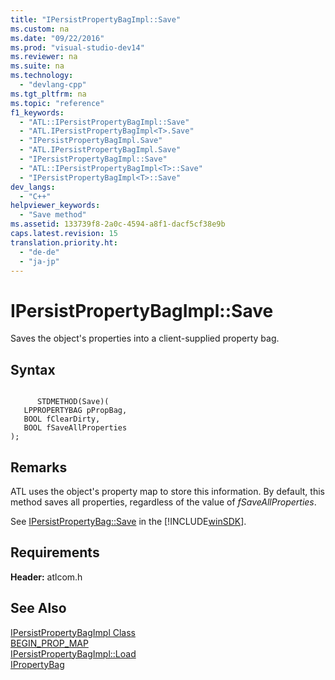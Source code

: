 ```yaml
---
title: "IPersistPropertyBagImpl::Save"
ms.custom: na
ms.date: "09/22/2016"
ms.prod: "visual-studio-dev14"
ms.reviewer: na
ms.suite: na
ms.technology: 
  - "devlang-cpp"
ms.tgt_pltfrm: na
ms.topic: "reference"
f1_keywords: 
  - "ATL::IPersistPropertyBagImpl::Save"
  - "ATL.IPersistPropertyBagImpl<T>.Save"
  - "IPersistPropertyBagImpl.Save"
  - "ATL.IPersistPropertyBagImpl.Save"
  - "IPersistPropertyBagImpl::Save"
  - "ATL::IPersistPropertyBagImpl<T>::Save"
  - "IPersistPropertyBagImpl<T>::Save"
dev_langs: 
  - "C++"
helpviewer_keywords: 
  - "Save method"
ms.assetid: 133739f8-2a0c-4594-a8f1-dacf5cf38e9b
caps.latest.revision: 15
translation.priority.ht: 
  - "de-de"
  - "ja-jp"
---
```

# IPersistPropertyBagImpl::Save
Saves the object's properties into a client-supplied property bag.  
  
## Syntax  
  
```  
  
      STDMETHOD(Save)(  
   LPPROPERTYBAG pPropBag,  
   BOOL fClearDirty,  
   BOOL fSaveAllProperties   
);  
```  
  
## Remarks  
 ATL uses the object's property map to store this information. By default, this method saves all properties, regardless of the value of *fSaveAllProperties*.  
  
 See [IPersistPropertyBag::Save](https://msdn.microsoft.com/en-us/library/aa768207.aspx) in the [!INCLUDE[winSDK](../vs140/includes/winsdk_md.md)].  
  
## Requirements  
 **Header:** atlcom.h  
  
## See Also  
 [IPersistPropertyBagImpl Class](../vs140/ipersistpropertybagimpl-class.md)   
 [BEGIN_PROP_MAP](../vs140/begin_prop_map.md)   
 [IPersistPropertyBagImpl::Load](../vs140/ipersistpropertybagimpl--load.md)   
 [IPropertyBag](https://msdn.microsoft.com/en-us/library/aa768196.aspx)